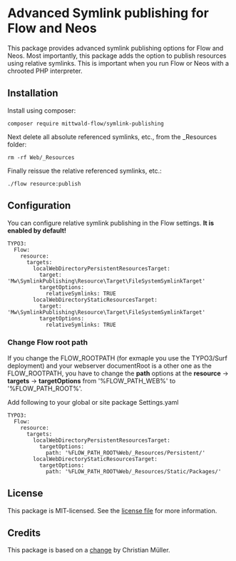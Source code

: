 Advanced Symlink publishing for Flow and Neos
=============================================

This package provides advanced symlink publishing options for Flow and Neos.
Most importantly, this package adds the option to publish resources using relative symlinks.
This is important when you run Flow or Neos with a chrooted PHP interpreter.

Installation
------------

Install using composer:

    composer require mittwald-flow/symlink-publishing

Next delete all absolute referenced symlinks, etc., from the _Resources folder:

    rm -rf Web/_Resources

Finally reissue the relative referenced symlinks, etc.:

    ./flow resource:publish

Configuration
-------------

You can configure relative symlink publishing in the Flow settings.
**It is enabled by default!**

	TYPO3:
	  Flow:
		resource:
		  targets:
			localWebDirectoryPersistentResourcesTarget:
			  target: 'Mw\SymlinkPublishing\Resource\Target\FileSystemSymlinkTarget'
			  targetOptions:
				relativeSymlinks: TRUE
			localWebDirectoryStaticResourcesTarget:
			  target: 'Mw\SymlinkPublishing\Resource\Target\FileSystemSymlinkTarget'
			  targetOptions:
				relativeSymlinks: TRUE


### Change Flow root path

If you change the FLOW_ROOTPATH (for exmaple you use the TYPO3/Surf deployment) and your webserver documentRoot is a other one as the FLOW_ROOTPATH, you have to change the **path** options at the **resource** -> **targets** -> **targetOptions**
from '%FLOW_PATH_WEB%' to '%FLOW_PATH_ROOT%'.

Add following to your global or site package Settings.yaml

	TYPO3:
	  Flow:
		resource:
		  targets:
			localWebDirectoryPersistentResourcesTarget:
			  targetOptions:
				path: '%FLOW_PATH_ROOT%Web/_Resources/Persistent/'
			localWebDirectoryStaticResourcesTarget:
			  targetOptions:
				path: '%FLOW_PATH_ROOT%Web/_Resources/Static/Packages/'

License
-------

This package is MIT-licensed. See the [license file](LICENSE) for more information.

Credits
-------

This package is based on a [change](https://review.typo3.org/30519) by Christian Müller.
